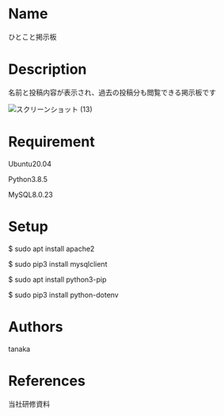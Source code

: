 # Name

ひとこと掲示板

# Description

名前と投稿内容が表示され、過去の投稿分も閲覧できる掲示板です

![スクリーンショット (13)](https://user-images.githubusercontent.com/83796113/117608084-4ffc1d00-b198-11eb-88af-57769ea954ed.png)

# Requirement

Ubuntu20.04

Python3.8.5

MySQL8.0.23

# Setup

$ sudo apt install apache2

$ sudo pip3 install mysqlclient

$ sudo apt install python3-pip

$ sudo pip3 install python-dotenv

# Authors

tanaka

# References

当社研修資料
